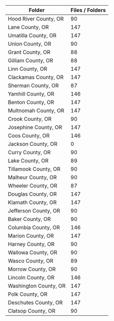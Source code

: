 | Folder                |   Files / Folders |
|-----------------------|-------------------|
| Hood River County, OR |                90 |
| Lane County, OR       |               147 |
| Umatilla County, OR   |               147 |
| Union County, OR      |                90 |
| Grant County, OR      |                88 |
| Gilliam County, OR    |                88 |
| Linn County, OR       |               147 |
| Clackamas County, OR  |               147 |
| Sherman County, OR    |                87 |
| Yamhill County, OR    |               146 |
| Benton County, OR     |               147 |
| Multnomah County, OR  |               147 |
| Crook County, OR      |                90 |
| Josephine County, OR  |               147 |
| Coos County, OR       |               146 |
| Jackson County, OR    |                 0 |
| Curry County, OR      |                90 |
| Lake County, OR       |                89 |
| Tillamook County, OR  |                90 |
| Malheur County, OR    |                90 |
| Wheeler County, OR    |                87 |
| Douglas County, OR    |               147 |
| Klamath County, OR    |               147 |
| Jefferson County, OR  |                90 |
| Baker County, OR      |                90 |
| Columbia County, OR   |               146 |
| Marion County, OR     |               147 |
| Harney County, OR     |                90 |
| Wallowa County, OR    |                90 |
| Wasco County, OR      |                89 |
| Morrow County, OR     |                90 |
| Lincoln County, OR    |               146 |
| Washington County, OR |               147 |
| Polk County, OR       |               147 |
| Deschutes County, OR  |               147 |
| Clatsop County, OR    |                90 |